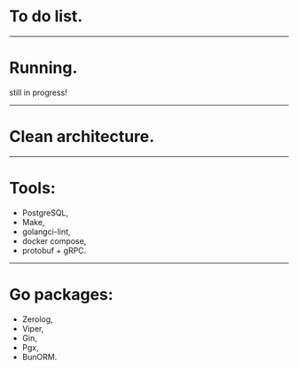 # To do list.

---

# Running.

still in progress!

---

# Clean architecture.

---

# Tools:
 - PostgreSQL,
 - Make,
 - golangci-lint,
 - docker compose,
 - protobuf + gRPC.

---

# Go packages:
 - Zerolog,
 - Viper,
 - Gin,
 - Pgx,
 - BunORM.



